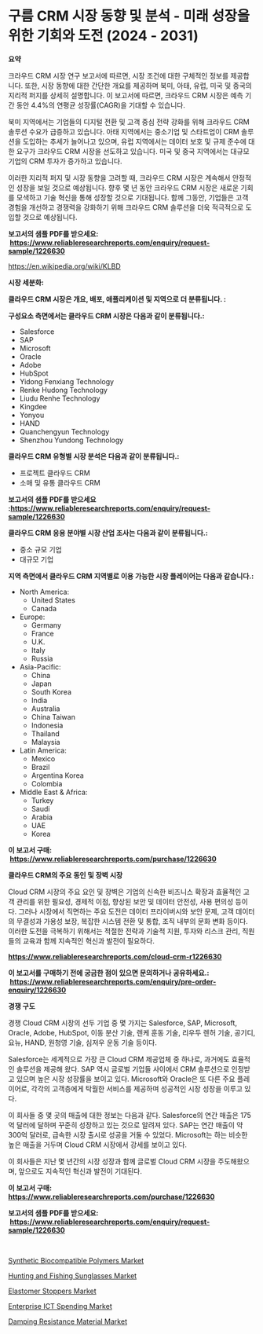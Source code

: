 <p><h1>구름 CRM 시장 동향 및 분석 - 미래 성장을 위한 기회와 도전 (2024 - 2031)</h1></p><p><strong>요약</strong></p>
<p><p>크라우드 CRM 시장 연구 보고서에 따르면, 시장 조건에 대한 구체적인 정보를 제공합니다. 또한, 시장 동향에 대한 간단한 개요를 제공하며 북미, 아태, 유럽, 미국 및 중국의 지리적 퍼지를 상세히 설명합니다. 이 보고서에 따르면, 크라우드 CRM 시장은 예측 기간 동안 4.4%의 연평균 성장률(CAGR)을 기대할 수 있습니다.</p><p>북미 지역에서는 기업들의 디지털 전환 및 고객 중심 전략 강화를 위해 크라우드 CRM 솔루션 수요가 급증하고 있습니다. 아태 지역에서는 중소기업 및 스타트업이 CRM 솔루션을 도입하는 추세가 늘어나고 있으며, 유럽 지역에서는 데이터 보호 및 규제 준수에 대한 요구가 크라우드 CRM 시장을 선도하고 있습니다. 미국 및 중국 지역에서는 대규모 기업의 CRM 투자가 증가하고 있습니다.</p><p>이러한 지리적 퍼지 및 시장 동향을 고려할 때, 크라우드 CRM 시장은 계속해서 안정적인 성장을 보일 것으로 예상됩니다. 향후 몇 년 동안 크라우드 CRM 시장은 새로운 기회를 모색하고 기술 혁신을 통해 성장할 것으로 기대됩니다. 함께 그동안, 기업들은 고객 경험을 개선하고 경쟁력을 강화하기 위해 크라우드 CRM 솔루션을 더욱 적극적으로 도입할 것으로 예상됩니다.</p></p>
<p><strong>보고서의 샘플 PDF를 받으세요: &nbsp;<a href="https://www.reliableresearchreports.com/enquiry/request-sample/1226630">https://www.reliableresearchreports.com/enquiry/request-sample/1226630</a></strong></p>
<p><a href="https://en.wikipedia.org/wiki/KLBD">https://en.wikipedia.org/wiki/KLBD</a></p>
<p><strong>시장 세분화:</strong></p>
<p><strong> 클라우드 CRM 시장은 개요, 배포, 애플리케이션 및 지역으로 더 분류됩니다. :</strong></p>
<p><strong>구성요소 측면에서는 클라우드 CRM 시장은 다음과 같이 분류됩니다.:</strong></p>
<p><ul><li>Salesforce</li><li>SAP</li><li>Microsoft</li><li>Oracle</li><li>Adobe</li><li>HubSpot</li><li>Yidong Fenxiang Technology</li><li>Renke Hudong Technology</li><li>Liudu Renhe Technology</li><li>Kingdee</li><li>Yonyou</li><li>HAND</li><li>Quanchengyun Technology</li><li>Shenzhou Yundong Technology</li></ul></p>
<p><strong> 클라우드 CRM 유형별 시장 분석은 다음과 같이 분류됩니다.:</strong></p>
<p><ul><li>프로젝트 클라우드 CRM</li><li>소매 및 유통 클라우드 CRM</li></ul></p>
<p><strong>보고서의 샘플 PDF를 받으세요 :<a href="https://www.reliableresearchreports.com/enquiry/request-sample/1226630">https://www.reliableresearchreports.com/enquiry/request-sample/1226630</a></strong></p>
<p><strong> 클라우드 CRM 응용 분야별 시장 산업 조사는 다음과 같이 분류됩니다.:</strong></p>
<p><ul><li>중소 규모 기업</li><li>대규모 기업</li></ul></p>
<p><strong>지역 측면에서 클라우드 CRM 지역별로 이용 가능한 시장 플레이어는 다음과 같습니다.:</strong></p>
<p><ul>
    <li>
        North America:
        <ul>
            <li>United States</li>
            <li>Canada</li>
        </ul>
    </li>
    <li>
        Europe:
        <ul>
            <li>Germany</li>
            <li>France</li>
            <li>U.K.</li>
            <li>Italy</li>
            <li>Russia</li>
        </ul>
    </li>
    <li>
        Asia-Pacific:
        <ul>
            <li>China</li>
            <li>Japan</li>
            <li>South Korea</li>
            <li>India</li>
            <li>Australia</li>
            <li>China Taiwan</li>
            <li>Indonesia</li>
            <li>Thailand</li>
            <li>Malaysia</li>
        </ul>
    </li>
    <li>
        Latin America:
        <ul>
            <li>Mexico</li>
            <li>Brazil</li>
            <li>Argentina Korea</li>
            <li>Colombia</li>
        </ul>
    </li>
    <li>
        Middle East & Africa:
        <ul>
            <li>Turkey</li>
            <li>Saudi</li>
            <li>Arabia</li>
            <li>UAE</li>
            <li>Korea</li>
        </ul>
    </li>
    </ul></p>
<p><strong>이 보고서 구매: &nbsp;<a href="https://www.reliableresearchreports.com/purchase/1226630">https://www.reliableresearchreports.com/purchase/1226630</a></strong></p>
<p><strong>클라우드 CRM의 주요 동인 및 장벽 시장</strong></p>
<p><p>Cloud CRM 시장의 주요 요인 및 장벽은 기업의 신속한 비즈니스 확장과 효율적인 고객 관리를 위한 필요성, 경제적 이점, 향상된 보안 및 데이터 안전성, 사용 편의성 등이다. 그러나 시장에서 직면하는 주요 도전은 데이터 프라이버시와 보안 문제, 고객 데이터의 무결성과 가용성 보장, 복잡한 시스템 전환 및 통합, 조직 내부의 문화 변화 등이다. 이러한 도전을 극복하기 위해서는 적절한 전략과 기술적 지원, 투자와 리스크 관리, 직원들의 교육과 함께 지속적인 혁신과 발전이 필요하다.</p></p>
<p><strong><a href="https://www.reliableresearchreports.com/cloud-crm-r1226630">https://www.reliableresearchreports.com/cloud-crm-r1226630</a></strong></p>
<p><strong>이 보고서를 구매하기 전에 궁금한 점이 있으면 문의하거나 공유하세요.: &nbsp;<a href="https://www.reliableresearchreports.com/enquiry/pre-order-enquiry/1226630">https://www.reliableresearchreports.com/enquiry/pre-order-enquiry/1226630</a></strong></p>
<p><strong>경쟁 구도</strong></p>
<p><p>경쟁 Cloud CRM 시장의 선두 기업 중 몇 가지는 Salesforce, SAP, Microsoft, Oracle, Adobe, HubSpot, 이동 분산 기술, 렌케 훈동 기술, 리우두 렌허 기술, 공기디, 요뉴, HAND, 원청영 기술, 심저우 운동 기술 등이다. </p><p>Salesforce는 세계적으로 가장 큰 Cloud CRM 제공업체 중 하나로, 과거에도 효율적인 솔루션을 제공해 왔다. SAP 역시 글로벌 기업들 사이에서 CRM 솔루션으로 인정받고 있으며 높은 시장 성장률을 보이고 있다. Microsoft와 Oracle은 또 다른 주요 플레이어로, 각각의 고객층에게 탁월한 서비스를 제공하며 성공적인 시장 성장을 이루고 있다.</p><p>이 회사들 중 몇 곳의 매출에 대한 정보는 다음과 같다. Salesforce의 연간 매출은 175억 달러에 달하며 꾸준히 성장하고 있는 것으로 알려져 있다. SAP는 연간 매출이 약 300억 달러로, 급속한 시장 출시로 성공을 거둘 수 있었다. Microsoft는 하는 비슷한 높은 매출을 거두며 Cloud CRM 시장에서 강세를 보이고 있다.</p><p>이 회사들은 지난 몇 년간의 시장 성장과 함께 글로벌 Cloud CRM 시장을 주도해왔으며, 앞으로도 지속적인 혁신과 발전이 기대된다.</p></p>
<p><strong>이 보고서 구매: &nbsp; <a href="https://www.reliableresearchreports.com/purchase/1226630">https://www.reliableresearchreports.com/purchase/1226630</a></strong></p>
<p><strong>보고서의 샘플 PDF를 받으세요: &nbsp;<a href="https://www.reliableresearchreports.com/enquiry/request-sample/1226630">https://www.reliableresearchreports.com/enquiry/request-sample/1226630</a></strong><strong></strong></p>
<p>&nbsp;</p>
<p><p><a href="https://www.linkedin.com/pulse/global-synthetic-biocompatible-polymers-market-product-type-kgnye?trackingId=zRPQbY7SHY1jxSzK%2BxBkwg%3D%3D">Synthetic Biocompatible Polymers Market</a></p><p><a href="https://www.linkedin.com/pulse/global-hunting-fishing-sunglasses-market-sector-types-applications-ecbde?trackingId=ip71kB2WFNly%2Bd0q9JjfWA%3D%3D">Hunting and Fishing Sunglasses Market</a></p><p><a href="https://github.com/LouieAltenwert/Market-Research-Report-List-1/blob/main/elastomer-stoppers-market.md">Elastomer Stoppers Market</a></p><p><a href="https://issuu.com/reportprime-2/docs/enterprise-ict-spending-market-size-2030.pptx">Enterprise ICT Spending Market</a></p><p><a href="https://github.com/thomasBaker655/Market-Research-Report-List-1/blob/main/damping-resistance-material-market.md">Damping Resistance Material Market</a></p></p>